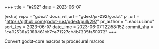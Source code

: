 +++
title = "#292"
date = 2023-06-07

[extra]
repo = "gdext"
docs_rel_url = "gdext/pr-292/godot"
pr_url = "https://github.com/godot-rust/gdext/pull/292"
pr_author = "LeaoLuciano"
sort_key = 2023-06-07
date_time = 2023-06-07T22:58:15Z
commit_sha = "ce02538a2388461bb7ce71227cb4b7235fa50972"
+++

Convert godot-core macros to procedural macros
